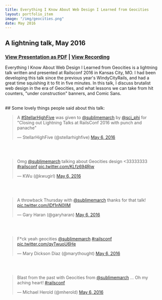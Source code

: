 ```yaml
---
title: Everything I Know About Web Design I Learned from Geocities
layout: portfolio_item
image: "/img/geocities.png"
date: May 2016
---
```


## A lightning talk, May 2016
### [View Presentation as PDF](/documents/geocities.pdf) | [View Recording](https://www.youtube.com/watch?v=tkOvb8Vt5tk)

Everything I Know About Web Design I Learned from Geocities is a lightning talk written and presented at Railsconf 2016 in Kansas City, MO. I had been developing this talk since the previous year's WindyCityRails, and had a great time squishing it to fit in five minutes. In this talk, I discuss brutalist web design in the era of Geocities, and what lessons we can take from hit counters, "under construction" banners, and Comic Sans.

<br>
## Some lovely things people said about this talk:
<blockquote class="twitter-tweet" data-lang="en"><p lang="en" dir="ltr">A <a href="https://twitter.com/hashtag/StellarHighFive?src=hash">#StellarHighFive</a> was given to <a href="https://twitter.com/sublimemarch">@sublimemarch</a> by <a href="https://twitter.com/sci_phi">@sci_phi</a> for &quot;Closing out Lightning Talks at RailsConf 2016 with punch and panache&quot;</p>&mdash; StellarHighFive (@stellarhighfive) <a href="https://twitter.com/stellarhighfive/status/728377064890454016">May 6, 2016</a></blockquote>
<script async src="//platform.twitter.com/widgets.js" charset="utf-8"></script>
<br>

<br>
<blockquote class="twitter-tweet" data-lang="en"><p lang="en" dir="ltr">Omg <a href="https://twitter.com/sublimemarch">@sublimemarch</a> talking about Geocities design &lt;33333333 <a href="https://twitter.com/hashtag/railsconf?src=hash">#railsconf</a> <a href="https://t.co/KLfz694Rjw">pic.twitter.com/KLfz694Rjw</a></p>&mdash; KWu (@kwugirl) <a href="https://twitter.com/kwugirl/status/728376270661124097">May 6, 2016</a></blockquote>
<script async src="//platform.twitter.com/widgets.js" charset="utf-8"></script>
<br>

<br>
<blockquote class="twitter-tweet" data-lang="en"><p lang="en" dir="ltr">A throwback Thursday with <a href="https://twitter.com/sublimemarch">@sublimemarch</a> thanks for that talk! <a href="https://t.co/IDf1nN0IIM">pic.twitter.com/IDf1nN0IIM</a></p>&mdash; Gary Haran (@garyharan) <a href="https://twitter.com/garyharan/status/728376125747945473">May 6, 2016</a></blockquote>
<script async src="//platform.twitter.com/widgets.js" charset="utf-8"></script>
<br>

<br>
<blockquote class="twitter-tweet" data-lang="en"><p lang="en" dir="ltr">F*ck yeah geocities <a href="https://twitter.com/sublimemarch">@sublimemarch</a> <a href="https://twitter.com/hashtag/railsconf?src=hash">#railsconf</a> <a href="https://t.co/qyTwuoU6He">pic.twitter.com/qyTwuoU6He</a></p>&mdash; Mary Dickson Diaz (@marythought) <a href="https://twitter.com/marythought/status/728376190495395840">May 6, 2016</a></blockquote>
<script async src="//platform.twitter.com/widgets.js" charset="utf-8"></script>
<br>

<br>
<blockquote class="twitter-tweet" data-lang="en"><p lang="en" dir="ltr">Blast from the past with Geocities from <a href="https://twitter.com/sublimemarch">@sublimemarch</a> ... Oh my aching heart! <a href="https://twitter.com/hashtag/railsconf?src=hash">#railsconf</a></p>&mdash; Michael Herold (@mherold) <a href="https://twitter.com/mherold/status/728376328165072896">May 6, 2016</a></blockquote>
<script async src="//platform.twitter.com/widgets.js" charset="utf-8"></script>
<br>
